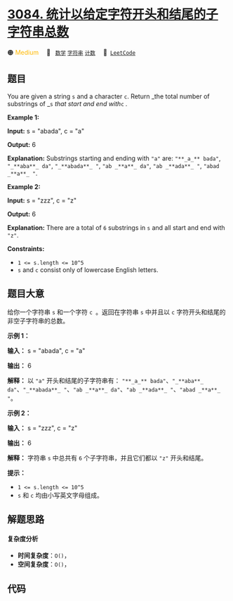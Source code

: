 # [3084. 统计以给定字符开头和结尾的子字符串总数](https://leetcode.com/problems/count-substrings-starting-and-ending-with-given-character)

🟠 <font color=#ffb800>Medium</font>&emsp; 🔖&ensp; [`数学`](/tag/math.md) [`字符串`](/tag/string.md) [`计数`](/tag/counting.md)&emsp; 🔗&ensp;[`LeetCode`](https://leetcode.com/problems/count-substrings-starting-and-ending-with-given-character)

## 题目

You are given a string `s` and a character `c`. Return _the total number of
substrings of _`s` _that start and end with_`c` _._



**Example 1:**

**Input:** s = "abada", c = "a"

**Output:** 6

**Explanation:** Substrings starting and ending with `"a"` are: `"**_a_**
bada"`, `"_**aba**_ da"`, `"_**abada**_ "`, `"ab _**a**_ da"`, `"ab _**ada**_
"`, `"abad _**a**_ "`.

**Example 2:**

**Input:** s = "zzz", c = "z"

**Output:** 6

**Explanation:** There are a total of `6` substrings in `s` and all start and
end with `"z"`.



**Constraints:**

  * `1 <= s.length <= 10^5`
  * `s` and `c` consist only of lowercase English letters.


## 题目大意

给你一个字符串 `s` 和一个字符 `c `。返回在字符串 `s` 中并且以 `c` 字符开头和结尾的非空子字符串的总数。



**示例 1：**

**输入：** s = "abada", c = "a"

**输出：** 6

**解释：** 以 `"a"` 开头和结尾的子字符串有： `"**_a_** bada"`、`"_**aba**_ da"`、`"_**abada**_
"`、`"ab _**a**_ da"`、`"ab _**ada**_ "`、`"abad _**a**_ "`。

**示例 2：**

**输入：** s = "zzz", c = "z"

**输出：** 6

**解释：** 字符串 `s` 中总共有 `6` 个子字符串，并且它们都以 `"z"` 开头和结尾。



**提示：**

  * `1 <= s.length <= 10^5`
  * `s` 和 `c` 均由小写英文字母组成。


## 解题思路

#### 复杂度分析

- **时间复杂度**：`O()`，
- **空间复杂度**：`O()`，

## 代码

```javascript

```